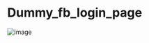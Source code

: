 # Dummy_fb_login_page

![image](https://user-images.githubusercontent.com/69325431/120937129-534bdf80-c729-11eb-8513-956bf09b740a.png)
